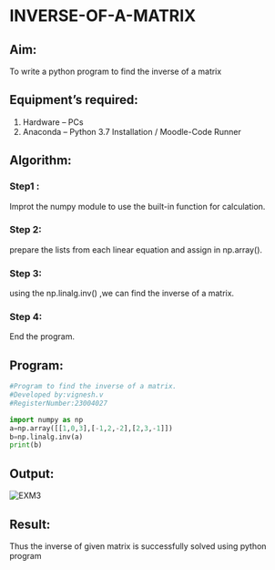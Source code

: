 # INVERSE-OF-A-MATRIX
## Aim:
To write a python program to find the inverse of a matrix
## Equipment’s required:
1. 	Hardware – PCs
2. 	Anaconda – Python 3.7 Installation / Moodle-Code Runner
## Algorithm:
### Step1 : 
Improt the numpy module to use the built-in function for calculation. 
### Step 2: 
prepare the lists from each linear equation and assign in np.array().
### Step 3: 
using the np.linalg.inv() ,we can find the inverse of a matrix.
### Step 4: 
End the program.

## Program:
```PYTHON
#Program to find the inverse of a matrix.
#Developed by:vignesh.v
#RegisterNumber:23004027

import numpy as np
a=np.array([[1,0,3],[-1,2,-2],[2,3,-1]])
b=np.linalg.inv(a)
print(b)

```
## Output:
![EXM3](https://github.com/23004027/INVERSE-OF-A-MATRIX/assets/138956447/be5c158d-95fc-4ebc-97f2-8b34085cf454)

## Result:
Thus the inverse of given matrix is successfully solved using python program

